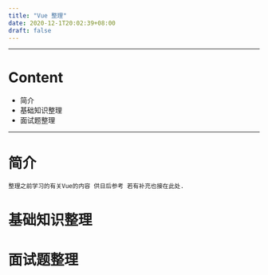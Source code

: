 ```yaml
---
title: "Vue 整理"
date: 2020-12-1T20:02:39+08:00
draft: false
---
```


---
# Content
- 简介
- 基础知识整理
- 面试题整理
---
# 简介
    整理之前学习的有关Vue的内容 供日后参考 若有补充也接在此处.
# 基础知识整理

# 面试题整理
